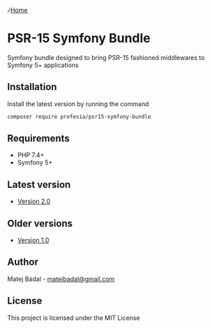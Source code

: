 `/`[Home](/psr15-symfony-bundle)


# PSR-15 Symfony Bundle
Symfony bundle designed to bring PSR-15 fashioned middlewares to Symfony 5+ applications
## Installation
Install the latest version by running the command
```bash
composer require profesia/psr15-symfony-bundle
```
## Requirements
- PHP 7.4+
- Symfony 5+

## Latest version
- [Version 2.0](/psr15-symfony-bundle/docs/2.0)

## Older versions
- [Version 1.0](/psr15-symfony-bundle/docs/1.0)

## Author
Matej Bádal - matejbadal@gmail.com
## License
This project is licensed under the MIT License
